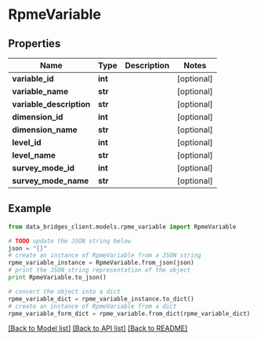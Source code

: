 # RpmeVariable


## Properties

Name | Type | Description | Notes
------------ | ------------- | ------------- | -------------
**variable_id** | **int** |  | [optional] 
**variable_name** | **str** |  | [optional] 
**variable_description** | **str** |  | [optional] 
**dimension_id** | **int** |  | [optional] 
**dimension_name** | **str** |  | [optional] 
**level_id** | **int** |  | [optional] 
**level_name** | **str** |  | [optional] 
**survey_mode_id** | **int** |  | [optional] 
**survey_mode_name** | **str** |  | [optional] 

## Example

```python
from data_bridges_client.models.rpme_variable import RpmeVariable

# TODO update the JSON string below
json = "{}"
# create an instance of RpmeVariable from a JSON string
rpme_variable_instance = RpmeVariable.from_json(json)
# print the JSON string representation of the object
print RpmeVariable.to_json()

# convert the object into a dict
rpme_variable_dict = rpme_variable_instance.to_dict()
# create an instance of RpmeVariable from a dict
rpme_variable_form_dict = rpme_variable.from_dict(rpme_variable_dict)
```
[[Back to Model list]](../README.md#documentation-for-models) [[Back to API list]](../README.md#documentation-for-api-endpoints) [[Back to README]](../README.md)



